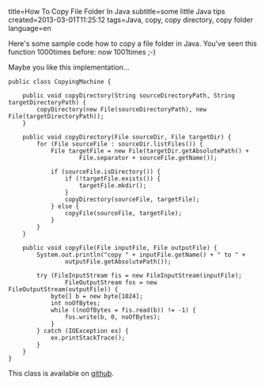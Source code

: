 title=How To Copy File Folder In Java
subtitle=some little Java tips
created=2013-03-01T11:25:12
tags=Java, copy, copy directory, copy folder
language=en

Here's some sample code how to copy a file folder in Java. 
You've seen this function 1000times before: now 1001times ;-)

Maybe you like this implementation...

	public class CopyingMachine {

		public void copyDirectory(String sourceDirectoryPath, String targetDirectoryPath) {
			copyDirectory(new File(sourceDirectoryPath), new File(targetDirectoryPath));
		}

		public void copyDirectory(File sourceDir, File targetDir) {
			for (File sourceFile : sourceDir.listFiles()) {
				File targetFile = new File(targetDir.getAbsolutePath() + 
						File.separator + sourceFile.getName());
				
				if (sourceFile.isDirectory()) {
					if (!targetFile.exists()) {
						targetFile.mkdir();
					}
					copyDirectory(sourceFile, targetFile);
				} else {
					copyFile(sourceFile, targetFile);
				}
			}
		}

		public void copyFile(File inputFile, File outputFile) {
			System.out.println("copy " + inputFile.getName() + " to " + 
					outputFile.getAbsolutePath());

			try (FileInputStream fis = new FileInputStream(inputFile);
					FileOutputStream fos = new FileOutputStream(outputFile)) {
				byte[] b = new byte[1024];
				int noOfBytes;
				while ((noOfBytes = fis.read(b)) != -1) {
					fos.write(b, 0, noOfBytes);
				}
			} catch (IOException ex) {
				ex.printStackTrace();
			}
		}
	}


This class is available on [github](https://github.com/mr678/blog/blob/master/src/main/java/com/sourcecoding/blog/business/build/control/CopyingMachine.java).